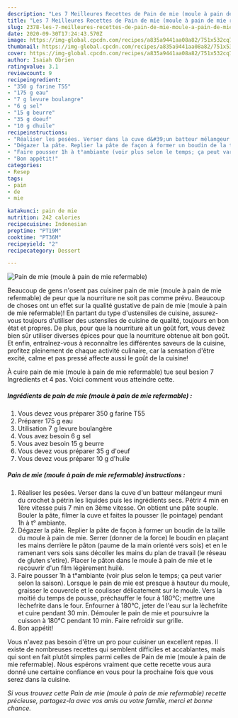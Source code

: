 ```yaml
---
description: "Les 7 Meilleures Recettes de Pain de mie (moule à pain de mie refermable)"
title: "Les 7 Meilleures Recettes de Pain de mie (moule à pain de mie refermable)"
slug: 2378-les-7-meilleures-recettes-de-pain-de-mie-moule-a-pain-de-mie-refermable
date: 2020-09-30T17:24:43.570Z
image: https://img-global.cpcdn.com/recipes/a835a9441aa08a82/751x532cq70/pain-de-mie-moule-a-pain-de-mie-refermable-photo-principale-de-la-recette.jpg
thumbnail: https://img-global.cpcdn.com/recipes/a835a9441aa08a82/751x532cq70/pain-de-mie-moule-a-pain-de-mie-refermable-photo-principale-de-la-recette.jpg
cover: https://img-global.cpcdn.com/recipes/a835a9441aa08a82/751x532cq70/pain-de-mie-moule-a-pain-de-mie-refermable-photo-principale-de-la-recette.jpg
author: Isaiah Obrien
ratingvalue: 3.1
reviewcount: 9
recipeingredient:
- "350 g farine T55"
- "175 g eau"
- "7 g levure boulangre"
- "6 g sel"
- "15 g beurre"
- "35 g doeuf"
- "10 g dhuile"
recipeinstructions:
- "Réaliser les pesées. Verser dans la cuve d&#39;un batteur mélangeur muni du crochet à pétrin les liquides puis les ingrédients secs. Pétrir 4 min en 1ère vitesse puis 7 min en 3ème vitesse. On obtient une pâte souple. Bouler la pâte, filmer la cuve et faites la pousser (le pointage) pendant 1h à t° ambiante."
- "Dégazer la pâte. Replier la pâte de façon à former un boudin de la taille du moule à pain de mie. Serrer (donner de la force) le boudin en plaçant les mains derrière le pâton (paume de la main orienté vers sois) et en le ramenant vers sois sans décoller les mains du plan de travail (le réseau de gluten s&#39;etire). Placer le pâton dans le moule à pain de mie et le recouvrir d&#39;un film légèrement huilé."
- "Faire pousser 1h à t°ambiante (voir plus selon le temps; ça peut varier selon la saison). Lorsque le pain de mie est presque à hauteur du moule, graisser le couvercle et le coulisser délicatement sur le moule. Vers la moitié du temps de pousse, préchauffer le four à 180°C; mettre une lèchefrite dans le four. Enfourner à 180°C, jeter de l&#39;eau sur la lèchefrite et cuire pendant 30 min. Démouler le pain de mie et poursuivre la cuisson à 180°C pendant 10 min. Faire refroidir sur grille."
- "Bon appétit!"
categories:
- Resep
tags:
- pain
- de
- mie

katakunci: pain de mie 
nutrition: 242 calories
recipecuisine: Indonesian
preptime: "PT19M"
cooktime: "PT36M"
recipeyield: "2"
recipecategory: Dessert

---
```



![Pain de mie (moule à pain de mie refermable)](https://img-global.cpcdn.com/recipes/a835a9441aa08a82/751x532cq70/pain-de-mie-moule-a-pain-de-mie-refermable-photo-principale-de-la-recette.jpg)

Beaucoup de gens n'osent pas cuisiner pain de mie (moule à pain de mie refermable) de peur que la nourriture ne soit pas comme prévu. Beaucoup de choses ont un effet sur la qualité gustative de pain de mie (moule à pain de mie refermable)! En partant du type d'ustensiles de cuisine, assurez-vous toujours d'utiliser des ustensiles de cuisine de qualité, toujours en bon état et propres. De plus, pour que la nourriture ait un goût fort, vous devez bien sûr utiliser diverses épices pour que la nourriture obtenue ait bon goût. Et enfin, entraînez-vous à reconnaître les différentes saveurs de la cuisine, profitez pleinement de chaque activité culinaire, car la sensation d'être excité, calme et pas pressé affecte aussi le goût de la cuisine!

<!--inarticleads1-->

À cuire pain de mie (moule à pain de mie refermable) tue seul besion 7 Ingrédients et 4 pas. Voici comment vous atteindre cette.

##### Ingrédients de pain de mie (moule à pain de mie refermable) :

1. Vous devez vous préparer 350 g farine T55
1. Préparer 175 g eau
1. Utilisation 7 g levure boulangère
1. Vous avez besoin 6 g sel
1. Vous avez besoin 15 g beurre
1. Vous devez vous préparer 35 g d&#39;oeuf
1. Vous devez vous préparer 10 g d&#39;huile




<!--inarticleads2-->

##### Pain de mie (moule à pain de mie refermable) instructions :

1. Réaliser les pesées. Verser dans la cuve d&#39;un batteur mélangeur muni du crochet à pétrin les liquides puis les ingrédients secs. Pétrir 4 min en 1ère vitesse puis 7 min en 3ème vitesse. On obtient une pâte souple. Bouler la pâte, filmer la cuve et faites la pousser (le pointage) pendant 1h à t° ambiante.
1. Dégazer la pâte. Replier la pâte de façon à former un boudin de la taille du moule à pain de mie. Serrer (donner de la force) le boudin en plaçant les mains derrière le pâton (paume de la main orienté vers sois) et en le ramenant vers sois sans décoller les mains du plan de travail (le réseau de gluten s&#39;etire). Placer le pâton dans le moule à pain de mie et le recouvrir d&#39;un film légèrement huilé.
1. Faire pousser 1h à t°ambiante (voir plus selon le temps; ça peut varier selon la saison). Lorsque le pain de mie est presque à hauteur du moule, graisser le couvercle et le coulisser délicatement sur le moule. Vers la moitié du temps de pousse, préchauffer le four à 180°C; mettre une lèchefrite dans le four. Enfourner à 180°C, jeter de l&#39;eau sur la lèchefrite et cuire pendant 30 min. Démouler le pain de mie et poursuivre la cuisson à 180°C pendant 10 min. Faire refroidir sur grille.
1. Bon appétit!




<!--inarticleads1-->

<p>
Vous n'avez pas besoin d'être un pro pour cuisiner un excellent repas. Il existe de nombreuses recettes qui semblent difficiles et accablantes, mais qui sont en fait plutôt simples parmi celles de Pain de mie (moule à pain de mie refermable). Nous espérons vraiment que cette recette vous aura donné une certaine confiance en vous pour la prochaine fois que vous serez dans la cuisine.
</p>

<p>
<i>Si vous trouvez cette Pain de mie (moule à pain de mie refermable) recette précieuse, partagez-la avec vos amis ou votre famille, merci et bonne chance.</i>
</p>
